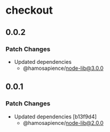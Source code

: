 # checkout

## 0.0.2

### Patch Changes

- Updated dependencies
  - @hamosapience/node-lib@3.0.0

## 0.0.1

### Patch Changes

- Updated dependencies [b13f9d4]
  - @hamosapience/node-lib@2.0.0
